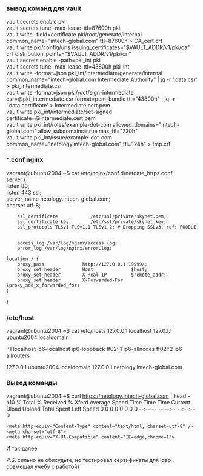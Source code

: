 ### вывод команд для vault
vault secrets enable pki  
vault secrets tune -max-lease-ttl=87600h pki  
vault write -field=certificate pki/root/generate/internal         common_name="intech-global.com"         ttl=87600h > CA_cert.crt  
vault write pki/config/urls         issuing_certificates="$VAULT_ADDR/v1/pki/ca"         crl_distribution_points="$VAULT_ADDR/v1/pki/crl"  
vault secrets enable -path=pki_int pki  
vault secrets tune -max-lease-ttl=43800h pki_int  
vault write -format=json pki_int/intermediate/generate/internal         common_name="intech-global.com Intermediate Authority"         | jq -r '.data.csr' > pki_intermediate.csr  
vault write -format=json pki/root/sign-intermediate csr=@pki_intermediate.csr         format=pem_bundle ttl="43800h"         | jq -r '.data.certificate' > intermediate.cert.pem  
vault write pki_int/intermediate/set-signed certificate=@intermediate.cert.pem   
vault write pki_int/roles/example-dot-com         allowed_domains="intech-global.com"         allow_subdomains=true         max_ttl="720h"  
vault write pki_int/issue/example-dot-com common_name="netology.intech-global.com" ttl="24h" > tmp.crt  
### *.conf nginx
vagrant@ubuntu2004:~$ cat /etc/nginx/conf.d/netdate_https.conf  
server {  
    listen              80;  
    listen              443 ssl;  
    server_name         netology.intech-global.com;  
    charset             utf-8;  

        ssl_certificate            /etc/ssl/private/skynet.pem;
        ssl_certificate_key        /etc/ssl/private/skynet.key;
        ssl_protocols TLSv1 TLSv1.1 TLSv1.2; # Dropping SSLv3, ref: POODLE


        access_log /var/log/nginx/access.log;
        error_log /var/log/nginx/error.log;

    location / {
        proxy_pass              http://127.0.0.1:19999/;
        proxy_set_header        Host              $host;
        proxy_set_header        X-Real-IP         $remote_addr;
        proxy_set_header        X-Forwarded-For   $proxy_add_x_forwarded_for;
    }
}
### /etc/host
vagrant@ubuntu2004:~$ cat /etc/hosts
127.0.0.1	localhost
127.0.1.1	ubuntu2004.localdomain

::1     localhost ip6-localhost ip6-loopback
ff02::1 ip6-allnodes
ff02::2 ip6-allrouters

127.0.0.1 ubuntu2004.localdomain
127.0.0.1 netology.intech-global.com
### Вывод команды

vagrant@ubuntu2004:~$ curl https://netology.intech-global.com | head -n10
  % Total    % Received % Xferd  Average Speed   Time    Time     Time  Current
                                 Dload  Upload   Total   Spent    Left  Speed
  0     0    0     0    0     0      0      0 --:--:-- --:--:-- --:--:--     0<!DOCTYPE html>
<!-- SPDX-License-Identifier: GPL-3.0-or-later -->
<html lang="en">
<head>
    <title>netdata dashboard</title>
    <meta name="application-name" content="netdata">

    <meta http-equiv="Content-Type" content="text/html; charset=utf-8" />
    <meta charset="utf-8">
    <meta http-equiv="X-UA-Compatible" content="IE=edge,chrome=1">
И так далее.

P.S. сильно не обисудьте, но тестировал сертификаты для ldap . совмещал учебу с работой)